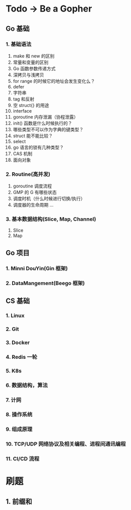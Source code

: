 # Todo -> Be a Gopher

## Go 基础

### 1. 基础语法

1.  make 和 new 的区别
2.  常量和变量的区别
3.  Go 函数参数传递方式
4.  深拷贝与浅拷贝
5.  for range 的时候它的地址会发生变化么？
6.  defer
7.  字符串
8.  tag 和反射
9.  空 struct{} 的用途
10. interface
11. goroutine 内存泄漏（协程泄露）
12. init() 函数是什么时候执行的？
13. 哪些类型不可以作为字典的键类型？
14. struct 能不能比较？
15. select
16. go 语言的锁有几种类型？
17. CAS 机制
18. 面向对象

### 2. Routine(高并发)

1. goroutine 调度流程
2. GMP 的 G 有哪些状态
3. 调度时机（什么时候进行切换/执行）
4. 调度器的生命周期
   ...

### 3. 基本数据结构(Slice, Map, Channel)

1. Slice
2. Map

## Go 项目

### 1. Minni DouYin(Gin 框架)

### 2. DataMangement(Beego 框架)

## CS 基础

### 1. Linux

### 2. Git

### 3. Docker

### 4. Redis 一轮

### 5. K8s

### 6. 数据结构，算法

### 7. 计网

### 8. 操作系统

### 9. 组成原理

### 10. TCP/UDP 网络协议及相关编程、进程间通讯编程

### 11. CI/CD 流程

# 刷题

## 1. 前缀和
